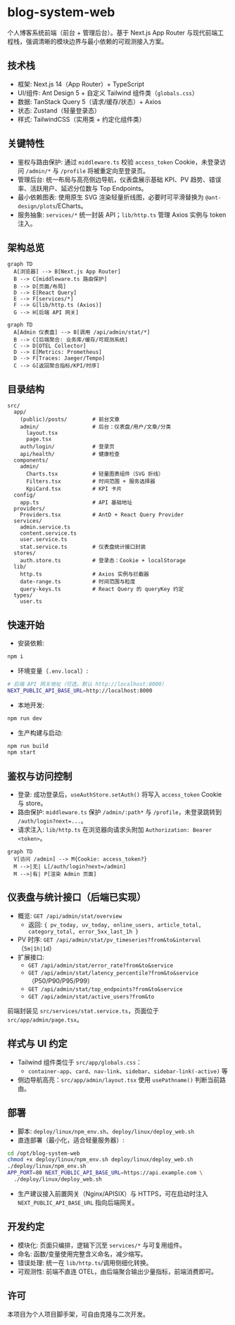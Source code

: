 # blog-system-web

个人博客系统前端（前台 + 管理后台）。基于 Next.js App Router 与现代前端工程栈，强调清晰的模块边界与最小依赖的可观测接入方案。

## 技术栈
- 框架: Next.js 14（App Router）+ TypeScript
- UI/组件: Ant Design 5 + 自定义 Tailwind 组件类（`globals.css`）
- 数据: TanStack Query 5（请求/缓存/状态）+ Axios
- 状态: Zustand（轻量登录态）
- 样式: TailwindCSS（实用类 + 约定化组件类）

## 关键特性
- 鉴权与路由保护: 通过 `middleware.ts` 校验 `access_token` Cookie，未登录访问 `/admin/*` 与 `/profile` 将被重定向至登录页。
- 管理后台: 统一布局与高亮侧边导航，仪表盘展示基础 KPI、PV 趋势、错误率、活跃用户、延迟分位数与 Top Endpoints。
- 最小依赖图表: 使用原生 SVG 渲染轻量折线图，必要时可平滑替换为 `@ant-design/plots`/ECharts。
- 服务抽象: `services/*` 统一封装 API；`lib/http.ts` 管理 Axios 实例与 token 注入。

## 架构总览
```mermaid
graph TD
  A[浏览器] --> B[Next.js App Router]
  B --> C[middleware.ts 路由保护]
  B --> D[页面/布局]
  D --> E[React Query]
  E --> F[services/*]
  F --> G[lib/http.ts (Axios)]
  G --> H[后端 API 网关]
```

```mermaid
graph TD
  A[Admin 仪表盘] --> B[调用 /api/admin/stat/*]
  B --> C[后端聚合: 业务库/缓存/可观测系统]
  C --> D[OTEL Collector]
  D --> E[Metrics: Prometheus]
  D --> F[Traces: Jaeger/Tempo]
  C --> G[返回聚合指标/KPI/时序]
```

## 目录结构
```text
src/
  app/
    (public)/posts/        # 前台文章
    admin/                 # 后台：仪表盘/用户/文章/分类
      layout.tsx
      page.tsx
    auth/login/            # 登录页
    api/health/            # 健康检查
  components/
    admin/
      Charts.tsx           # 轻量图表组件（SVG 折线）
      Filters.tsx          # 时间范围 + 服务选择器
      KpiCard.tsx          # KPI 卡片
  config/
    app.ts                 # API 基础地址
  providers/
    Providers.tsx          # AntD + React Query Provider
  services/
    admin.service.ts
    content.service.ts
    user.service.ts
    stat.service.ts        # 仪表盘统计接口封装
  stores/
    auth.store.ts          # 登录态：Cookie + localStorage
  lib/
    http.ts                # Axios 实例与拦截器
    date-range.ts          # 时间范围与粒度
    query-keys.ts          # React Query 的 queryKey 约定
  types/
    user.ts
```

## 快速开始
- 安装依赖:
```bash
npm i
```
- 环境变量（`.env.local`）:
```bash
# 后端 API 网关地址（可选，默认 http://localhost:8000）
NEXT_PUBLIC_API_BASE_URL=http://localhost:8000
```
- 本地开发:
```bash
npm run dev
```
- 生产构建与启动:
```bash
npm run build
npm start
```

## 鉴权与访问控制
- 登录: 成功登录后，`useAuthStore.setAuth()` 将写入 `access_token` Cookie 与 store。
- 路由保护: `middleware.ts` 保护 `/admin/:path*` 与 `/profile`，未登录跳转到 `/auth/login?next=...`。
- 请求注入: `lib/http.ts` 在浏览器向请求头附加 `Authorization: Bearer <token>`。

```mermaid
graph TD
  V[访问 /admin] --> M{Cookie: access_token?}
  M -->|无| L[/auth/login?next=/admin]
  M -->|有| P[渲染 Admin 页面]
```

## 仪表盘与统计接口（后端已实现）
- 概览: `GET /api/admin/stat/overview`
  - 返回: `{ pv_today, uv_today, online_users, article_total, category_total, error_5xx_last_1h }`
- PV 时序: `GET /api/admin/stat/pv_timeseries?from&to&interval`（`5m|1h|1d`）
- 扩展接口:
  - `GET /api/admin/stat/error_rate?from&to&service`
  - `GET /api/admin/stat/latency_percentile?from&to&service`（P50/P90/P95/P99）
  - `GET /api/admin/stat/top_endpoints?from&to&service`
  - `GET /api/admin/stat/active_users?from&to`

前端封装见 `src/services/stat.service.ts`，页面位于 `src/app/admin/page.tsx`。

## 样式与 UI 约定
- Tailwind 组件类位于 `src/app/globals.css`：
  - `container-app`、`card`、`nav-link`、`sidebar`、`sidebar-link(-active)` 等
- 侧边导航高亮：`src/app/admin/layout.tsx` 使用 `usePathname()` 判断当前路由。

## 部署
- 脚本: `deploy/linux/npm_env.sh`、`deploy/linux/deploy_web.sh`
- 直连部署（最小化，适合轻量服务器）:
```bash
cd /opt/blog-system-web
chmod +x deploy/linux/npm_env.sh deploy/linux/deploy_web.sh
./deploy/linux/npm_env.sh
APP_PORT=80 NEXT_PUBLIC_API_BASE_URL=https://api.example.com \
  ./deploy/linux/deploy_web.sh
```
- 生产建议接入前置网关（Nginx/APISIX）与 HTTPS，可在启动时注入 `NEXT_PUBLIC_API_BASE_URL` 指向后端网关。

## 开发约定
- 模块化: 页面只编排，逻辑下沉至 `services/*` 与可复用组件。
- 命名: 函数/变量使用完整含义命名，减少缩写。
- 错误处理: 统一在 `lib/http.ts`/调用侧细化转换。
- 可观测性: 前端不直连 OTEL，由后端聚合输出少量指标，前端消费即可。

## 许可
本项目为个人项目脚手架，可自由克隆与二次开发。